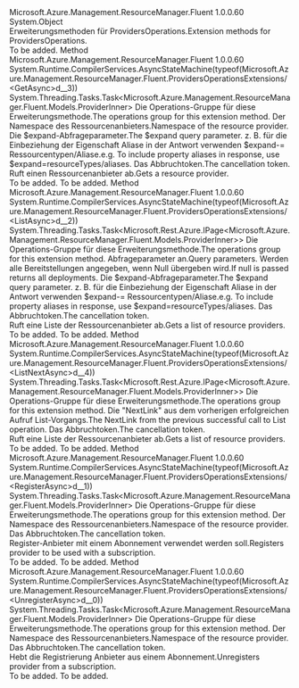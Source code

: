 <Type Name="ProvidersOperationsExtensions" FullName="Microsoft.Azure.Management.ResourceManager.Fluent.ProvidersOperationsExtensions">
  <TypeSignature Language="C#" Value="public static class ProvidersOperationsExtensions" />
  <TypeSignature Language="ILAsm" Value=".class public auto ansi abstract sealed beforefieldinit ProvidersOperationsExtensions extends System.Object" />
  <TypeSignature Language="DocId" Value="T:Microsoft.Azure.Management.ResourceManager.Fluent.ProvidersOperationsExtensions" />
  <TypeSignature Language="VB.NET" Value="Public Module ProvidersOperationsExtensions" />
  <TypeSignature Language="F#" Value="type ProvidersOperationsExtensions = class" />
  <AssemblyInfo>
    <AssemblyName>Microsoft.Azure.Management.ResourceManager.Fluent</AssemblyName>
    <AssemblyVersion>1.0.0.60</AssemblyVersion>
  </AssemblyInfo>
  <Base>
    <BaseTypeName>System.Object</BaseTypeName>
  </Base>
  <Interfaces />
  <Docs>
    <summary>
            <span data-ttu-id="9b09c-101">Erweiterungsmethoden für ProvidersOperations.</span><span class="sxs-lookup"><span data-stu-id="9b09c-101">Extension methods for ProvidersOperations.</span></span>
            </summary>
    <remarks>To be added.</remarks>
  </Docs>
  <Members>
    <Member MemberName="GetAsync">
      <MemberSignature Language="C#" Value="public static System.Threading.Tasks.Task&lt;Microsoft.Azure.Management.ResourceManager.Fluent.Models.ProviderInner&gt; GetAsync (this Microsoft.Azure.Management.ResourceManager.Fluent.IProvidersOperations operations, string resourceProviderNamespace, string expand = null, System.Threading.CancellationToken cancellationToken = null);" />
      <MemberSignature Language="ILAsm" Value=".method public static hidebysig class System.Threading.Tasks.Task`1&lt;class Microsoft.Azure.Management.ResourceManager.Fluent.Models.ProviderInner&gt; GetAsync(class Microsoft.Azure.Management.ResourceManager.Fluent.IProvidersOperations operations, string resourceProviderNamespace, string expand, valuetype System.Threading.CancellationToken cancellationToken) cil managed" />
      <MemberSignature Language="DocId" Value="M:Microsoft.Azure.Management.ResourceManager.Fluent.ProvidersOperationsExtensions.GetAsync(Microsoft.Azure.Management.ResourceManager.Fluent.IProvidersOperations,System.String,System.String,System.Threading.CancellationToken)" />
      <MemberSignature Language="F#" Value="static member GetAsync : Microsoft.Azure.Management.ResourceManager.Fluent.IProvidersOperations * string * string * System.Threading.CancellationToken -&gt; System.Threading.Tasks.Task&lt;Microsoft.Azure.Management.ResourceManager.Fluent.Models.ProviderInner&gt;" Usage="Microsoft.Azure.Management.ResourceManager.Fluent.ProvidersOperationsExtensions.GetAsync (operations, resourceProviderNamespace, expand, cancellationToken)" />
      <MemberType>Method</MemberType>
      <AssemblyInfo>
        <AssemblyName>Microsoft.Azure.Management.ResourceManager.Fluent</AssemblyName>
        <AssemblyVersion>1.0.0.60</AssemblyVersion>
      </AssemblyInfo>
      <Attributes>
        <Attribute>
          <AttributeName>System.Runtime.CompilerServices.AsyncStateMachine(typeof(Microsoft.Azure.Management.ResourceManager.Fluent.ProvidersOperationsExtensions/&lt;GetAsync&gt;d__3))</AttributeName>
        </Attribute>
      </Attributes>
      <ReturnValue>
        <ReturnType>System.Threading.Tasks.Task&lt;Microsoft.Azure.Management.ResourceManager.Fluent.Models.ProviderInner&gt;</ReturnType>
      </ReturnValue>
      <Parameters>
        <Parameter Name="operations" Type="Microsoft.Azure.Management.ResourceManager.Fluent.IProvidersOperations" RefType="this" />
        <Parameter Name="resourceProviderNamespace" Type="System.String" />
        <Parameter Name="expand" Type="System.String" />
        <Parameter Name="cancellationToken" Type="System.Threading.CancellationToken" />
      </Parameters>
      <Docs>
        <param name="operations">
            <span data-ttu-id="9b09c-102">Die Operations-Gruppe für diese Erweiterungsmethode.</span><span class="sxs-lookup"><span data-stu-id="9b09c-102">The operations group for this extension method.</span></span>
            </param>
        <param name="resourceProviderNamespace">
            <span data-ttu-id="9b09c-103">Der Namespace des Ressourcenanbieters.</span><span class="sxs-lookup"><span data-stu-id="9b09c-103">Namespace of the resource provider.</span></span>
            </param>
        <param name="expand">
            <span data-ttu-id="9b09c-104">Die $expand-Abfrageparameter.</span><span class="sxs-lookup"><span data-stu-id="9b09c-104">The $expand query parameter.</span></span> <span data-ttu-id="9b09c-105">z. B. für die Einbeziehung der Eigenschaft Aliase in der Antwort verwenden $expand-= Ressourcentypen/Aliase.</span><span class="sxs-lookup"><span data-stu-id="9b09c-105">e.g. To include property aliases in response, use $expand=resourceTypes/aliases.</span></span>
            </param>
        <param name="cancellationToken">
            <span data-ttu-id="9b09c-106">Das Abbruchtoken.</span><span class="sxs-lookup"><span data-stu-id="9b09c-106">The cancellation token.</span></span>
            </param>
        <summary>
            <span data-ttu-id="9b09c-107">Ruft einen Ressourcenanbieter ab.</span><span class="sxs-lookup"><span data-stu-id="9b09c-107">Gets a resource provider.</span></span>
            </summary>
        <returns>To be added.</returns>
        <remarks>To be added.</remarks>
      </Docs>
    </Member>
    <Member MemberName="ListAsync">
      <MemberSignature Language="C#" Value="public static System.Threading.Tasks.Task&lt;Microsoft.Rest.Azure.IPage&lt;Microsoft.Azure.Management.ResourceManager.Fluent.Models.ProviderInner&gt;&gt; ListAsync (this Microsoft.Azure.Management.ResourceManager.Fluent.IProvidersOperations operations, Nullable&lt;int&gt; top = null, string expand = null, System.Threading.CancellationToken cancellationToken = null);" />
      <MemberSignature Language="ILAsm" Value=".method public static hidebysig class System.Threading.Tasks.Task`1&lt;class Microsoft.Rest.Azure.IPage`1&lt;class Microsoft.Azure.Management.ResourceManager.Fluent.Models.ProviderInner&gt;&gt; ListAsync(class Microsoft.Azure.Management.ResourceManager.Fluent.IProvidersOperations operations, valuetype System.Nullable`1&lt;int32&gt; top, string expand, valuetype System.Threading.CancellationToken cancellationToken) cil managed" />
      <MemberSignature Language="DocId" Value="M:Microsoft.Azure.Management.ResourceManager.Fluent.ProvidersOperationsExtensions.ListAsync(Microsoft.Azure.Management.ResourceManager.Fluent.IProvidersOperations,System.Nullable{System.Int32},System.String,System.Threading.CancellationToken)" />
      <MemberSignature Language="F#" Value="static member ListAsync : Microsoft.Azure.Management.ResourceManager.Fluent.IProvidersOperations * Nullable&lt;int&gt; * string * System.Threading.CancellationToken -&gt; System.Threading.Tasks.Task&lt;Microsoft.Rest.Azure.IPage&lt;Microsoft.Azure.Management.ResourceManager.Fluent.Models.ProviderInner&gt;&gt;" Usage="Microsoft.Azure.Management.ResourceManager.Fluent.ProvidersOperationsExtensions.ListAsync (operations, top, expand, cancellationToken)" />
      <MemberType>Method</MemberType>
      <AssemblyInfo>
        <AssemblyName>Microsoft.Azure.Management.ResourceManager.Fluent</AssemblyName>
        <AssemblyVersion>1.0.0.60</AssemblyVersion>
      </AssemblyInfo>
      <Attributes>
        <Attribute>
          <AttributeName>System.Runtime.CompilerServices.AsyncStateMachine(typeof(Microsoft.Azure.Management.ResourceManager.Fluent.ProvidersOperationsExtensions/&lt;ListAsync&gt;d__2))</AttributeName>
        </Attribute>
      </Attributes>
      <ReturnValue>
        <ReturnType>System.Threading.Tasks.Task&lt;Microsoft.Rest.Azure.IPage&lt;Microsoft.Azure.Management.ResourceManager.Fluent.Models.ProviderInner&gt;&gt;</ReturnType>
      </ReturnValue>
      <Parameters>
        <Parameter Name="operations" Type="Microsoft.Azure.Management.ResourceManager.Fluent.IProvidersOperations" RefType="this" />
        <Parameter Name="top" Type="System.Nullable&lt;System.Int32&gt;" />
        <Parameter Name="expand" Type="System.String" />
        <Parameter Name="cancellationToken" Type="System.Threading.CancellationToken" />
      </Parameters>
      <Docs>
        <param name="operations">
            <span data-ttu-id="9b09c-108">Die Operations-Gruppe für diese Erweiterungsmethode.</span><span class="sxs-lookup"><span data-stu-id="9b09c-108">The operations group for this extension method.</span></span>
            </param>
        <param name="top">
            <span data-ttu-id="9b09c-109">Abfrageparameter an.</span><span class="sxs-lookup"><span data-stu-id="9b09c-109">Query parameters.</span></span> <span data-ttu-id="9b09c-110">Werden alle Bereitstellungen angegeben, wenn Null übergeben wird.</span><span class="sxs-lookup"><span data-stu-id="9b09c-110">If null is passed returns all deployments.</span></span>
            </param>
        <param name="expand">
            <span data-ttu-id="9b09c-111">Die $expand-Abfrageparameter.</span><span class="sxs-lookup"><span data-stu-id="9b09c-111">The $expand query parameter.</span></span> <span data-ttu-id="9b09c-112">z. B. für die Einbeziehung der Eigenschaft Aliase in der Antwort verwenden $expand-= Ressourcentypen/Aliase.</span><span class="sxs-lookup"><span data-stu-id="9b09c-112">e.g. To include property aliases in response, use $expand=resourceTypes/aliases.</span></span>
            </param>
        <param name="cancellationToken">
            <span data-ttu-id="9b09c-113">Das Abbruchtoken.</span><span class="sxs-lookup"><span data-stu-id="9b09c-113">The cancellation token.</span></span>
            </param>
        <summary>
            <span data-ttu-id="9b09c-114">Ruft eine Liste der Ressourcenanbieter ab.</span><span class="sxs-lookup"><span data-stu-id="9b09c-114">Gets a list of resource providers.</span></span>
            </summary>
        <returns>To be added.</returns>
        <remarks>To be added.</remarks>
      </Docs>
    </Member>
    <Member MemberName="ListNextAsync">
      <MemberSignature Language="C#" Value="public static System.Threading.Tasks.Task&lt;Microsoft.Rest.Azure.IPage&lt;Microsoft.Azure.Management.ResourceManager.Fluent.Models.ProviderInner&gt;&gt; ListNextAsync (this Microsoft.Azure.Management.ResourceManager.Fluent.IProvidersOperations operations, string nextPageLink, System.Threading.CancellationToken cancellationToken = null);" />
      <MemberSignature Language="ILAsm" Value=".method public static hidebysig class System.Threading.Tasks.Task`1&lt;class Microsoft.Rest.Azure.IPage`1&lt;class Microsoft.Azure.Management.ResourceManager.Fluent.Models.ProviderInner&gt;&gt; ListNextAsync(class Microsoft.Azure.Management.ResourceManager.Fluent.IProvidersOperations operations, string nextPageLink, valuetype System.Threading.CancellationToken cancellationToken) cil managed" />
      <MemberSignature Language="DocId" Value="M:Microsoft.Azure.Management.ResourceManager.Fluent.ProvidersOperationsExtensions.ListNextAsync(Microsoft.Azure.Management.ResourceManager.Fluent.IProvidersOperations,System.String,System.Threading.CancellationToken)" />
      <MemberSignature Language="F#" Value="static member ListNextAsync : Microsoft.Azure.Management.ResourceManager.Fluent.IProvidersOperations * string * System.Threading.CancellationToken -&gt; System.Threading.Tasks.Task&lt;Microsoft.Rest.Azure.IPage&lt;Microsoft.Azure.Management.ResourceManager.Fluent.Models.ProviderInner&gt;&gt;" Usage="Microsoft.Azure.Management.ResourceManager.Fluent.ProvidersOperationsExtensions.ListNextAsync (operations, nextPageLink, cancellationToken)" />
      <MemberType>Method</MemberType>
      <AssemblyInfo>
        <AssemblyName>Microsoft.Azure.Management.ResourceManager.Fluent</AssemblyName>
        <AssemblyVersion>1.0.0.60</AssemblyVersion>
      </AssemblyInfo>
      <Attributes>
        <Attribute>
          <AttributeName>System.Runtime.CompilerServices.AsyncStateMachine(typeof(Microsoft.Azure.Management.ResourceManager.Fluent.ProvidersOperationsExtensions/&lt;ListNextAsync&gt;d__4))</AttributeName>
        </Attribute>
      </Attributes>
      <ReturnValue>
        <ReturnType>System.Threading.Tasks.Task&lt;Microsoft.Rest.Azure.IPage&lt;Microsoft.Azure.Management.ResourceManager.Fluent.Models.ProviderInner&gt;&gt;</ReturnType>
      </ReturnValue>
      <Parameters>
        <Parameter Name="operations" Type="Microsoft.Azure.Management.ResourceManager.Fluent.IProvidersOperations" RefType="this" />
        <Parameter Name="nextPageLink" Type="System.String" />
        <Parameter Name="cancellationToken" Type="System.Threading.CancellationToken" />
      </Parameters>
      <Docs>
        <param name="operations">
            <span data-ttu-id="9b09c-115">Die Operations-Gruppe für diese Erweiterungsmethode.</span><span class="sxs-lookup"><span data-stu-id="9b09c-115">The operations group for this extension method.</span></span>
            </param>
        <param name="nextPageLink">
            <span data-ttu-id="9b09c-116">Die "NextLink" aus dem vorherigen erfolgreichen Aufruf List-Vorgangs.</span><span class="sxs-lookup"><span data-stu-id="9b09c-116">The NextLink from the previous successful call to List operation.</span></span>
            </param>
        <param name="cancellationToken">
            <span data-ttu-id="9b09c-117">Das Abbruchtoken.</span><span class="sxs-lookup"><span data-stu-id="9b09c-117">The cancellation token.</span></span>
            </param>
        <summary>
            <span data-ttu-id="9b09c-118">Ruft eine Liste der Ressourcenanbieter ab.</span><span class="sxs-lookup"><span data-stu-id="9b09c-118">Gets a list of resource providers.</span></span>
            </summary>
        <returns>To be added.</returns>
        <remarks>To be added.</remarks>
      </Docs>
    </Member>
    <Member MemberName="RegisterAsync">
      <MemberSignature Language="C#" Value="public static System.Threading.Tasks.Task&lt;Microsoft.Azure.Management.ResourceManager.Fluent.Models.ProviderInner&gt; RegisterAsync (this Microsoft.Azure.Management.ResourceManager.Fluent.IProvidersOperations operations, string resourceProviderNamespace, System.Threading.CancellationToken cancellationToken = null);" />
      <MemberSignature Language="ILAsm" Value=".method public static hidebysig class System.Threading.Tasks.Task`1&lt;class Microsoft.Azure.Management.ResourceManager.Fluent.Models.ProviderInner&gt; RegisterAsync(class Microsoft.Azure.Management.ResourceManager.Fluent.IProvidersOperations operations, string resourceProviderNamespace, valuetype System.Threading.CancellationToken cancellationToken) cil managed" />
      <MemberSignature Language="DocId" Value="M:Microsoft.Azure.Management.ResourceManager.Fluent.ProvidersOperationsExtensions.RegisterAsync(Microsoft.Azure.Management.ResourceManager.Fluent.IProvidersOperations,System.String,System.Threading.CancellationToken)" />
      <MemberSignature Language="F#" Value="static member RegisterAsync : Microsoft.Azure.Management.ResourceManager.Fluent.IProvidersOperations * string * System.Threading.CancellationToken -&gt; System.Threading.Tasks.Task&lt;Microsoft.Azure.Management.ResourceManager.Fluent.Models.ProviderInner&gt;" Usage="Microsoft.Azure.Management.ResourceManager.Fluent.ProvidersOperationsExtensions.RegisterAsync (operations, resourceProviderNamespace, cancellationToken)" />
      <MemberType>Method</MemberType>
      <AssemblyInfo>
        <AssemblyName>Microsoft.Azure.Management.ResourceManager.Fluent</AssemblyName>
        <AssemblyVersion>1.0.0.60</AssemblyVersion>
      </AssemblyInfo>
      <Attributes>
        <Attribute>
          <AttributeName>System.Runtime.CompilerServices.AsyncStateMachine(typeof(Microsoft.Azure.Management.ResourceManager.Fluent.ProvidersOperationsExtensions/&lt;RegisterAsync&gt;d__1))</AttributeName>
        </Attribute>
      </Attributes>
      <ReturnValue>
        <ReturnType>System.Threading.Tasks.Task&lt;Microsoft.Azure.Management.ResourceManager.Fluent.Models.ProviderInner&gt;</ReturnType>
      </ReturnValue>
      <Parameters>
        <Parameter Name="operations" Type="Microsoft.Azure.Management.ResourceManager.Fluent.IProvidersOperations" RefType="this" />
        <Parameter Name="resourceProviderNamespace" Type="System.String" />
        <Parameter Name="cancellationToken" Type="System.Threading.CancellationToken" />
      </Parameters>
      <Docs>
        <param name="operations">
            <span data-ttu-id="9b09c-119">Die Operations-Gruppe für diese Erweiterungsmethode.</span><span class="sxs-lookup"><span data-stu-id="9b09c-119">The operations group for this extension method.</span></span>
            </param>
        <param name="resourceProviderNamespace">
            <span data-ttu-id="9b09c-120">Der Namespace des Ressourcenanbieters.</span><span class="sxs-lookup"><span data-stu-id="9b09c-120">Namespace of the resource provider.</span></span>
            </param>
        <param name="cancellationToken">
            <span data-ttu-id="9b09c-121">Das Abbruchtoken.</span><span class="sxs-lookup"><span data-stu-id="9b09c-121">The cancellation token.</span></span>
            </param>
        <summary>
            <span data-ttu-id="9b09c-122">Register-Anbieter mit einem Abonnement verwendet werden soll.</span><span class="sxs-lookup"><span data-stu-id="9b09c-122">Registers provider to be used with a subscription.</span></span>
            </summary>
        <returns>To be added.</returns>
        <remarks>To be added.</remarks>
      </Docs>
    </Member>
    <Member MemberName="UnregisterAsync">
      <MemberSignature Language="C#" Value="public static System.Threading.Tasks.Task&lt;Microsoft.Azure.Management.ResourceManager.Fluent.Models.ProviderInner&gt; UnregisterAsync (this Microsoft.Azure.Management.ResourceManager.Fluent.IProvidersOperations operations, string resourceProviderNamespace, System.Threading.CancellationToken cancellationToken = null);" />
      <MemberSignature Language="ILAsm" Value=".method public static hidebysig class System.Threading.Tasks.Task`1&lt;class Microsoft.Azure.Management.ResourceManager.Fluent.Models.ProviderInner&gt; UnregisterAsync(class Microsoft.Azure.Management.ResourceManager.Fluent.IProvidersOperations operations, string resourceProviderNamespace, valuetype System.Threading.CancellationToken cancellationToken) cil managed" />
      <MemberSignature Language="DocId" Value="M:Microsoft.Azure.Management.ResourceManager.Fluent.ProvidersOperationsExtensions.UnregisterAsync(Microsoft.Azure.Management.ResourceManager.Fluent.IProvidersOperations,System.String,System.Threading.CancellationToken)" />
      <MemberSignature Language="F#" Value="static member UnregisterAsync : Microsoft.Azure.Management.ResourceManager.Fluent.IProvidersOperations * string * System.Threading.CancellationToken -&gt; System.Threading.Tasks.Task&lt;Microsoft.Azure.Management.ResourceManager.Fluent.Models.ProviderInner&gt;" Usage="Microsoft.Azure.Management.ResourceManager.Fluent.ProvidersOperationsExtensions.UnregisterAsync (operations, resourceProviderNamespace, cancellationToken)" />
      <MemberType>Method</MemberType>
      <AssemblyInfo>
        <AssemblyName>Microsoft.Azure.Management.ResourceManager.Fluent</AssemblyName>
        <AssemblyVersion>1.0.0.60</AssemblyVersion>
      </AssemblyInfo>
      <Attributes>
        <Attribute>
          <AttributeName>System.Runtime.CompilerServices.AsyncStateMachine(typeof(Microsoft.Azure.Management.ResourceManager.Fluent.ProvidersOperationsExtensions/&lt;UnregisterAsync&gt;d__0))</AttributeName>
        </Attribute>
      </Attributes>
      <ReturnValue>
        <ReturnType>System.Threading.Tasks.Task&lt;Microsoft.Azure.Management.ResourceManager.Fluent.Models.ProviderInner&gt;</ReturnType>
      </ReturnValue>
      <Parameters>
        <Parameter Name="operations" Type="Microsoft.Azure.Management.ResourceManager.Fluent.IProvidersOperations" RefType="this" />
        <Parameter Name="resourceProviderNamespace" Type="System.String" />
        <Parameter Name="cancellationToken" Type="System.Threading.CancellationToken" />
      </Parameters>
      <Docs>
        <param name="operations">
            <span data-ttu-id="9b09c-123">Die Operations-Gruppe für diese Erweiterungsmethode.</span><span class="sxs-lookup"><span data-stu-id="9b09c-123">The operations group for this extension method.</span></span>
            </param>
        <param name="resourceProviderNamespace">
            <span data-ttu-id="9b09c-124">Der Namespace des Ressourcenanbieters.</span><span class="sxs-lookup"><span data-stu-id="9b09c-124">Namespace of the resource provider.</span></span>
            </param>
        <param name="cancellationToken">
            <span data-ttu-id="9b09c-125">Das Abbruchtoken.</span><span class="sxs-lookup"><span data-stu-id="9b09c-125">The cancellation token.</span></span>
            </param>
        <summary>
            <span data-ttu-id="9b09c-126">Hebt die Registrierung Anbieter aus einem Abonnement.</span><span class="sxs-lookup"><span data-stu-id="9b09c-126">Unregisters provider from a subscription.</span></span>
            </summary>
        <returns>To be added.</returns>
        <remarks>To be added.</remarks>
      </Docs>
    </Member>
  </Members>
</Type>